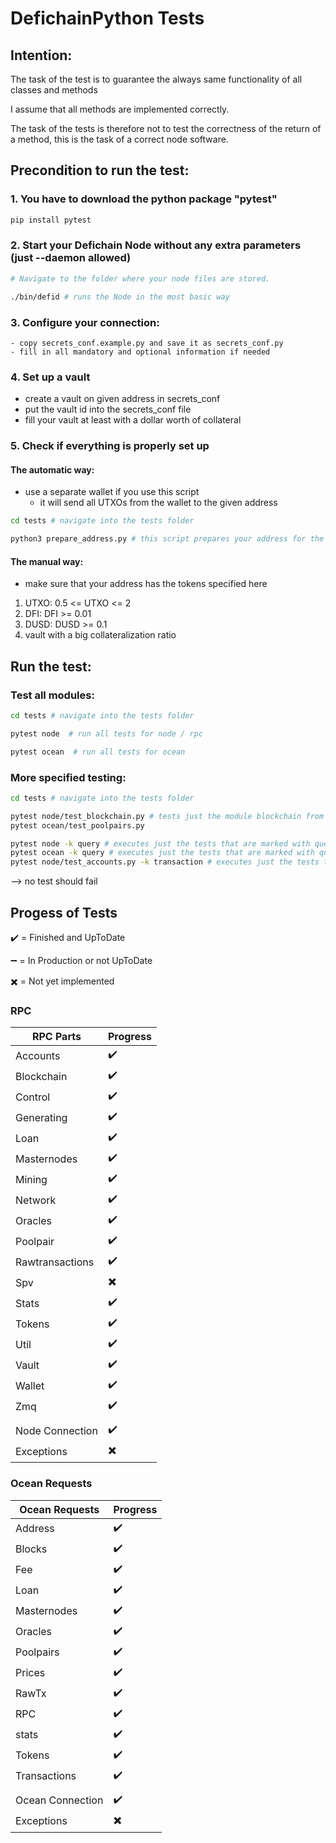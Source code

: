 # DefichainPython Tests

## Intention:
The task of the test is to guarantee the always same functionality of all classes and methods

I assume that all methods are implemented correctly.

The task of the tests is therefore not to test the correctness of the return of a method, 
this is the task of a correct node software.

## Precondition to run the test:
### 1. You have to download the python package "pytest"
```bash
pip install pytest
```
### 2. Start your Defichain Node without any extra parameters (just --daemon allowed)
```bash
# Navigate to the folder where your node files are stored.

./bin/defid # runs the Node in the most basic way
```
### 3. Configure your connection:
    - copy secrets_conf.example.py and save it as secrets_conf.py
    - fill in all mandatory and optional information if needed

### 4. Set up a vault
   - create a vault on given address in secrets_conf
   - put the vault id into the secrets_conf file
   - fill your vault at least with a dollar worth of collateral

### 5. Check if everything is properly set up
   #### The automatic way:
   - use a separate wallet if you use this script 
     - it will send all UTXOs from the wallet to the given address
   ```bash
   cd tests # navigate into the tests folder
   
   python3 prepare_address.py # this script prepares your address for the tests
   ```
   #### The manual way:
   - make sure that your address has the tokens specified here
   1. UTXO: 0.5 <= UTXO <= 2
   2. DFI: DFI >= 0.01
   3. DUSD: DUSD >= 0.1
   4. vault with a big collateralization ratio

## Run the test:
### Test all modules:
```bash
cd tests # navigate into the tests folder

pytest node  # run all tests for node / rpc

pytest ocean  # run all tests for ocean
```
### More specified testing:
```bash
cd tests # navigate into the tests folder

pytest node/test_blockchain.py # tests just the module blockchain from the node / rpc
pytest ocean/test_poolpairs.py 

pytest node -k query # executes just the tests that are marked with query
pytest ocean -k query # executes just the tests that are marked with query
pytest node/test_accounts.py -k transaction # executes just the tests that are marked with transaction
```
--> no test should fail

## Progess of Tests

:heavy_check_mark: = Finished and UpToDate

:heavy_minus_sign: = In Production or not UpToDate

:heavy_multiplication_x: = Not yet implemented

### RPC 
| RPC Parts       | Progress                 |
|-----------------|--------------------------|
| Accounts        | :heavy_check_mark:       |
| Blockchain      | :heavy_check_mark:       | 
| Control         | :heavy_check_mark:       |
| Generating      | :heavy_check_mark:       |
| Loan            | :heavy_check_mark:       |
| Masternodes     | :heavy_check_mark:       |
| Mining          | :heavy_check_mark:       |
| Network         | :heavy_check_mark:       |
| Oracles         | :heavy_check_mark:       |
| Poolpair        | :heavy_check_mark:       |
| Rawtransactions | :heavy_check_mark:       |
| Spv             | :heavy_multiplication_x: |
| Stats           | :heavy_check_mark:       |
| Tokens          | :heavy_check_mark:       |
| Util            | :heavy_check_mark:       |
| Vault           | :heavy_check_mark:       |
| Wallet          | :heavy_check_mark:       |
| Zmq             | :heavy_check_mark:       |
|                 |                          |
| Node Connection | :heavy_check_mark:       |
| Exceptions      | :heavy_multiplication_x: |


### Ocean Requests
| Ocean Requests   | Progress                 |
|------------------|--------------------------|
| Address          | :heavy_check_mark:       |
| Blocks           | :heavy_check_mark:       | 
| Fee              | :heavy_check_mark:       |
| Loan             | :heavy_check_mark:       |
| Masternodes      | :heavy_check_mark:       |
| Oracles          | :heavy_check_mark:       |
| Poolpairs        | :heavy_check_mark:       |
| Prices           | :heavy_check_mark:       |
| RawTx            | :heavy_check_mark:       |
| RPC              | :heavy_check_mark:       |
| stats            | :heavy_check_mark:       |
| Tokens           | :heavy_check_mark:       |
| Transactions     | :heavy_check_mark:       |
|                  |                          |
| Ocean Connection | :heavy_check_mark:       |
| Exceptions       | :heavy_multiplication_x: |